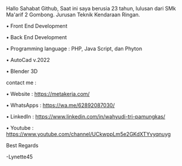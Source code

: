 Hallo Sahabat Github,
Saat ini saya berusia 23 tahun, lulusan dari SMk Ma'arif 2 Gombong. Jurusan Teknik Kendaraan Ringan.

 • Front End Development


 • Back End Development

 
 • Programming language : PHP, Java Script, dan Phyton

 
 • AutoCad v.2022

 
 • Blender 3D

 
contact me :


 • Website   : https://metakerja.com/


 • WhatsApps : https://wa.me/62892087030/

 
 • LinkedIn  : https://www.linkedin.com/in/wahyudi-tri-pamungkas/

 
 • Youtube   : https://www.youtube.com/channel/UCkwppLm5e2GKdXTYvyqnuyg




Best Regards 
 
 -Lynette45

<!--- lynette45/try-tosca is a ✨ special ✨ repository because its `README.md` --->
